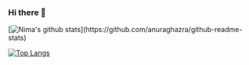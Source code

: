 ### Hi there 👋

<!--
**nimaiji/nimaiji** is a ✨ _special_ ✨ repository because its `README.md` (this file) appears on your GitHub profile.

Here are some ideas to get you started:

- 🔭 I’m currently working on ...
- 🌱 I’m currently learning ...
- 👯 I’m looking to collaborate on ...
- 🤔 I’m looking for help with ...
- 💬 Ask me about ...
- 📫 How to reach me: ...
- 😄 Pronouns: ...
- ⚡ Fun fact: ...
-->

[![Nima's github stats](https://github-readme-stats.vercel.app/api?username=nimaiji&show_icons=true&icon_color=fff&bg_color=30,e96443,904e95&title_color=fff&text_color=fff&include_all_commits=true")](https://github.com/anuraghazra/github-readme-stats)

[![Top Langs](https://github-readme-stats.vercel.app/api/top-langs/?username=nimaiji&layout=compact&theme=graywhite)](https://github.com/anuraghazra/github-readme-stats)
